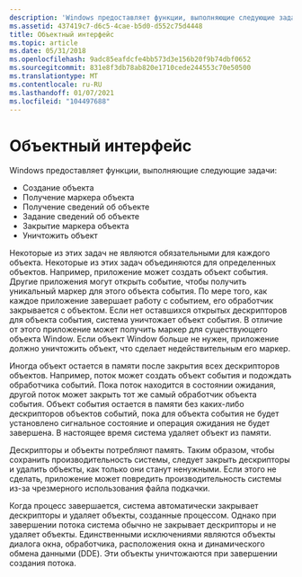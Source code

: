 ```yaml
---
description: 'Windows предоставляет функции, выполняющие следующие задачи:'
ms.assetid: 437419c7-d6c5-4cae-b5d0-d552c75d4448
title: Объектный интерфейс
ms.topic: article
ms.date: 05/31/2018
ms.openlocfilehash: 9adc85eafdcfe4bb573d3e156b20f9b74dbf0652
ms.sourcegitcommit: 831e8f3db78ab820e1710cede244553c70e50500
ms.translationtype: MT
ms.contentlocale: ru-RU
ms.lasthandoff: 01/07/2021
ms.locfileid: "104497688"
---
```

# <a name="object-interface"></a>Объектный интерфейс

Windows предоставляет функции, выполняющие следующие задачи:

-   Создание объекта
-   Получение маркера объекта
-   Получение сведений об объекте
-   Задание сведений об объекте
-   Закрытие маркера объекта
-   Уничтожить объект

Некоторые из этих задач не являются обязательными для каждого объекта. Некоторые из этих задач объединяются для определенных объектов. Например, приложение может создать объект события. Другие приложения могут открыть событие, чтобы получить уникальный маркер для этого объекта события. По мере того, как каждое приложение завершает работу с событием, его обработчик закрывается с объектом. Если нет оставшихся открытых дескрипторов для объекта события, система уничтожает объект события. В отличие от этого приложение может получить маркер для существующего объекта Window. Если объект Window больше не нужен, приложение должно уничтожить объект, что сделает недействительным его маркер.

Иногда объект остается в памяти после закрытия всех дескрипторов объектов. Например, поток может создать объект события и подождать обработчика событий. Пока поток находится в состоянии ожидания, другой поток может закрыть тот же самый обработчик объекта события. Объект события остается в памяти без каких-либо дескрипторов объектов событий, пока для объекта события не будет установлено сигнальное состояние и операция ожидания не будет завершена. В настоящее время система удаляет объект из памяти.

Дескрипторы и объекты потребляют память. Таким образом, чтобы сохранить производительность системы, следует закрыть дескрипторы и удалить объекты, как только они станут ненужными. Если этого не сделать, приложение может повредить производительность системы из-за чрезмерного использования файла подкачки.

Когда процесс завершается, система автоматически закрывает дескрипторы и удаляет объекты, созданные процессом. Однако при завершении потока система обычно не закрывает дескрипторы и не удаляет объекты. Единственными исключениями являются объекты диалога окна, обработчика, расположения окна и динамического обмена данными (DDE). Эти объекты уничтожаются при завершении создания потока.

 

 



